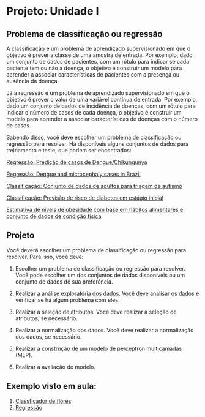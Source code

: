 # Projeto: Unidade I 

## Problema de classificação ou regressão 

A classificação é um problema de aprendizado supervisionado em que o objetivo é prever a classe de uma amostra de entrada. Por exemplo, dado um conjunto de dados de pacientes, com um rótulo para indicar se cada paciente tem ou não a doença, o objetivo é construir um modelo para aprender a associar características de pacientes com a presença ou ausência da doença.

Já a regressão é um problema de aprendizado supervisionado em que o objetivo é prever o valor de uma variável contínua de entrada. Por exemplo, dado um conjunto de dados de incidência de doenças, com um rótulo para indicar o número de casos de cada doença, o objetivo é construir um modelo para aprender a associar características de doenças com o número de casos. 

Sabendo disso, você deve escolher um problema de classificação ou regressão para resolver. Há disponíveis alguns conjuntos de dados para treinamento e teste, que podem ser encontrados: 

[Regressão: Predição de casos de Dengue/Chikungunya](https://data.mendeley.com/datasets/bv26kznkjs/1)

[Regressão: Dengue and microcephaly cases in Brazil ](https://zenodo.org/record/3489428#.Y92kMnaZMkk)

[Classificação: Conjunto de dados de adultos para triagem de autismo](https://archive.ics.uci.edu/ml/datasets/Autism+Screening+Adult)

[Classificação: Previsão de risco de diabetes em estágio inicial](https://archive.ics.uci.edu/ml/datasets/Early+stage+diabetes+risk+prediction+dataset)

[Estimativa de níveis de obesidade com base em hábitos alimentares e conjunto de dados de condição física](https://archive.ics.uci.edu/ml/datasets/Estimation+of+obesity+levels+based+on+eating+habits+and+physical+condition+)


## Projeto

Você deverá escolher um problema de classificação ou regressão para resolver. Para isso, você deve:

1. Escolher um problema de classificação ou regressão para resolver. Você pode escolher um dos conjuntos de dados disponíveis ou um conjunto de dados de sua preferência.

2. Realizar a análise exploratória dos dados. Você deve analisar os dados e verificar se há algum problema com eles. 

3. Realizar a seleção de atributos. Você deve realizar a seleção de atributos, se necessário.

4. Realizar a normalização dos dados. Você deve realizar a normalização dos dados, se necessário.

5. Realizar a construção de um modelo de perceptron multicamadas (MLP). 

6. Realizar a avaliação do modelo.


## Exemplo visto em aula: 

1. [Classficador de flores]('\mlp\mlp_with_tf.ipynb') 
2. [Regressão]()
